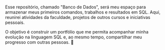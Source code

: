 Esse repositório, chamado "Banco de Dados", será meu espaço para armazenar meus primeiros comandos, trabalhos e resultados em SQL. Aqui, reunirei atividades da faculdade, projetos de outros cursos e iniciativas pessoais.

O objetivo é construir um portfólio que me permita acompanhar minha evolução na linguagem SQL e, ao mesmo tempo, compartilhar meu progresso com outras pessoas. 🚀
